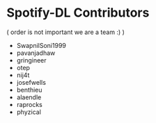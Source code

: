 # Spotify-DL Contributors

( order is not important we are a team :) )

- SwapnilSoni1999
- pavanjadhaw
- gringineer
- otep
- nij4t
- josefwells
- benthieu
- alaendle
- raprocks
- phyzical
